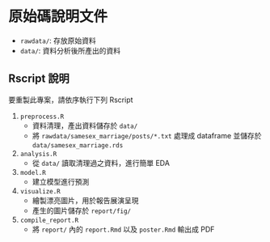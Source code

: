 # 原始碼說明文件

- `rawdata/`: 存放原始資料
- `data/`: 資料分析後所產出的資料

## Rscript 說明

要重製此專案，請依序執行下列 Rscript

1. `preprocess.R`
    - 資料清理，產出資料儲存於 `data/`
    - 將 `rawdata/samesex_marriage/posts/*.txt` 處理成 dataframe 並儲存於 `data/samesex_marriage.rds`
2. `analysis.R`
    - 從 `data/` 讀取清理過之資料，進行簡單 EDA
3. `model.R`
    - 建立模型進行預測
4. `visualize.R`
    - 繪製漂亮圖片，用於報告展演呈現
    - 產生的圖片儲存於 `report/fig/`
5. `compile_report.R`
    - 將 `report/` 內的 `report.Rmd` 以及 `poster.Rmd` 輸出成 PDF

